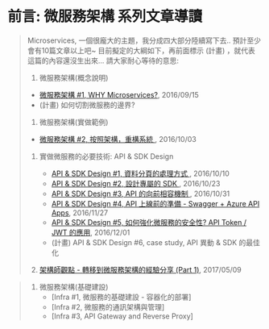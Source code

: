 # 前言: 微服務架構 系列文章導讀

> Microservices, 一個很龐大的主題，我分成四大部分陸續寫下去.. 預計至少會有10篇文章以上吧~
> 目前擬定的大綱如下，再前面標示 (計畫) ，就代表這篇的內容還沒生出來... 請大家耐心等待的意思:
>   
> 1. 微服務架構(概念說明)
>   - [微服務架構 #1, WHY Microservices?](/2016/09/15/microservice-case-study-01/), 2016/09/15
>   - (計畫) 如何切割微服務的邊界?
> 
> 1. 微服務架構(實做範例)
>   - [微服務架構 #2, 按照架構，重構系統 ](/2016/10/03/microservice2/), 2016/10/03
> 
> 1. 實做微服務的必要技術: API & SDK Design
>     - [API & SDK Design #1, 資料分頁的處理方式 ](/2016/10/10/microservice3/), 2016/10/10
>     - [API & SDK Design #2, 設計專屬的 SDK ](/2016/10/23/microservice4/), 2016/10/23
>     - [API & SDK Design #3, API 的向前相容機制 ](/2016/10/31/microservice5/), 2016/10/31
>     - [API & SDK Design #4, API 上線前的準備 - Swagger + Azure API Apps](/2016/11/27/microservice6/), 2016/11/27
>     - [API & SDK Design #5, 如何強化微服務的安全性? API Token / JWT 的應用](/2016/12/01/microservice7-apitoken/), 2016/12/01
>     - (計畫) API & SDK Design #6, case study, API 異動 & SDK 的最佳化
> 
> 1. [架構師觀點 - 轉移到微服務架構的經驗分享 (Part 1)](/2017/04/15/microservice8-case-study/), 2017/05/09

> 1. 微服務架構(基礎建設)
>     - [Infra #1, 微服務的基礎建設 - 容器化的部署]
>     - [Infra #2, 微服務的通訊架構與管理]
>     - [Infra #3, API Gateway and Reverse Proxy]
